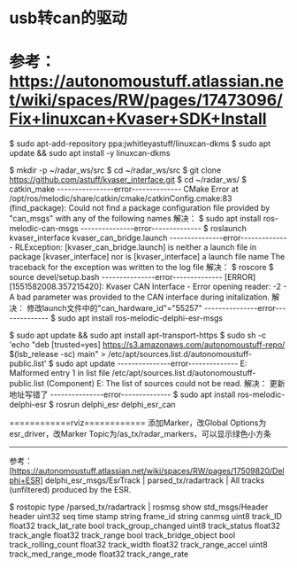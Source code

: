 # usb转can的驱动
# 参考：https://autonomoustuff.atlassian.net/wiki/spaces/RW/pages/17473096/Fix+linuxcan+Kvaser+SDK+Install
$ sudo apt-add-repository ppa:jwhitleyastuff/linuxcan-dkms
$ sudo apt update && sudo apt install -y linuxcan-dkms

$ mkdir -p ~/radar_ws/src
$ cd ~/radar_ws/src
$ git clone https://github.com/astuff/kvaser_interface.git
$ cd ~/radar_ws/
$ catkin_make
----------------error--------------
CMake Error at /opt/ros/melodic/share/catkin/cmake/catkinConfig.cmake:83 (find_package):
  Could not find a package configuration file provided by "can_msgs" with any of the following names
解决：
$ sudo apt install ros-melodic-can-msgs
---------------error--------------
$ roslaunch kvaser_interface kvaser_can_bridge.launch
---------------error--------------
RLException: [kvaser_can_bridge.launch] is neither a launch file in package [kvaser_interface] nor is [kvaser_interface] a launch file name
The traceback for the exception was written to the log file
解决：
$ roscore
$ source devel/setup.bash
---------------error--------------
[ERROR] [1551582008.357215420]: Kvaser CAN Interface - Error opening reader: -2 - A bad parameter was provided to the CAN interface during initalization.
解决：
修改launch文件中的"can_hardware_id"="55257"
---------------error--------------
$ sudo apt install ros-melodic-delphi-esr-msgs

$ sudo apt update && sudo apt install apt-transport-https
$ sudo sh -c 'echo "deb [trusted=yes] https://s3.amazonaws.com/autonomoustuff-repo/ $(lsb_release -sc) main" > /etc/apt/sources.list.d/autonomoustuff-public.list'
$ sudo apt update
---------------error--------------
E: Malformed entry 1 in list file /etc/apt/sources.list.d/autonomoustuff-public.list (Component)
E: The list of sources could not be read.
解决：
更新地址写错了
---------------error--------------
$ sudo apt install ros-melodic-delphi-esr
$ rosrun delphi_esr delphi_esr_can

============rviz============
添加Marker，改Global Options为esr_driver，改Marker Topic为/as_tx/radar_markers，可以显示绿色小方条

--------------------------------------
参考：[https://autonomoustuff.atlassian.net/wiki/spaces/RW/pages/17509820/Delphi+ESR]
delphi_esr_msgs/EsrTrack | parsed_tx/radartrack | All tracks (unfiltered) produced by the ESR.	


$ rostopic type /parsed_tx/radartrack | rosmsg show
std_msgs/Header header
  uint32 seq
  time stamp
  string frame_id
string canmsg
uint8 track_ID
float32 track_lat_rate
bool track_group_changed
uint8 track_status
float32 track_angle
float32 track_range
bool track_bridge_object
bool track_rolling_count
float32 track_width
float32 track_range_accel
uint8 track_med_range_mode
float32 track_range_rate

